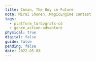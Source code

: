 ```yaml
---
title: Conan, The Boy in Future
note: Mirai Shonen, MagicEngine contest
tags:
  - platform_turbografx-cd
  - genre_action-adventure
physical: true
digital: false
guide: false
pending: false
date: 2022-05-03
---
```

